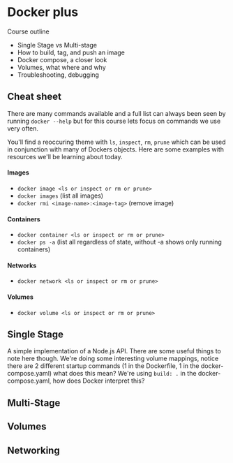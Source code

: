 # Docker plus

Course outline
- Single Stage vs Multi-stage
- How to build, tag, and push an image
- Docker compose, a closer look
- Volumes, what where and why
- Troubleshooting, debugging

## Cheat sheet

There are many commands available and a full list can always been seen by running `docker --help` but for this course lets focus on commands we use very often. 

You'll find a reoccuring theme with `ls`, `inspect`, `rm`, `prune` which can be used in conjunction with many of Dockers objects. Here are some examples with resources we'll be learning about today.  

#### Images
- `docker image <ls or inspect or rm or prune>`
- `docker images` (list all images)
- `docker rmi <image-name>:<image-tag>` (remove image)

#### Containers
- `docker container <ls or inspect or rm or prune>`
- `docker ps -a` (list all regardless of state, without -a shows only running containers)

#### Networks
- `docker network <ls or inspect or rm or prune>`  

#### Volumes
- `docker volume <ls or inspect or rm or prune>`

## Single Stage
A simple implementation of a Node.js API. There are some useful things to note here though. We're doing some interesting volume mappings, notice there are 2 different startup commands (1 in the Dockerfile, 1 in the docker-compose.yaml) what does this mean? We're using `build: .` in the docker-compose.yaml, how does Docker interpret this?

## Multi-Stage

## Volumes

## Networking